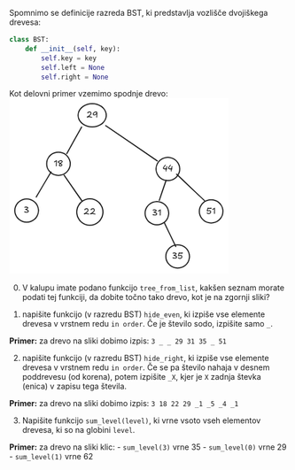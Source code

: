 Spomnimo se definicije razreda BST, ki predstavlja vozlišče dvojiškega drevesa:
```python
class BST:
    def __init__(self, key):
        self.key = key
        self.left = None
        self.right = None
```

Kot delovni primer vzemimo spodnje drevo:
![primer drevesa](img\ex_tree1.png)

0. V kalupu imate podano funkcijo `tree_from_list`, kakšen seznam morate podati tej funkciji, da dobite točno tako drevo, kot je na zgornji sliki?

1. napišite funkcijo (v razredu BST) `hide_even`, ki izpiše vse elemente drevesa v vrstnem redu `in order`. Če je število sodo, izpišite samo `_`.

**Primer:** za drevo na sliki dobimo izpis:
`3 _ _ 29 31 35 _ 51`

2. napišite funkcijo (v razredu BST) `hide_right`, ki izpiše vse elemente drevesa v vrstnem redu `in order`. Če se pa število nahaja v desnem poddrevesu (od korena), potem izpišite `_X`, kjer je `X` zadnja števka (enica) v zapisu tega števila.

**Primer:** za drevo na sliki dobimo izpis:
`3 18 22 29 _1 _5 _4 _1`

3. Napišite funkcijo `sum_level(level)`, ki vrne vsoto vseh elementov drevesa, ki so na globini `level`.

**Primer:** za drevo na sliki klic:
    - `sum_level(3)` vrne 35
    - `sum_level(0)` vrne 29
    - `sum_level(1)` vrne 62

